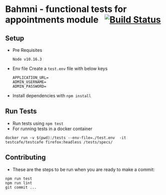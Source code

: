 # Bahmni - functional tests for appointments module &nbsp; [![Build Status](https://travis-ci.org/Bahmni/bahmni-appointments-functional-tests.svg?branch=master)](https://travis-ci.org/Bahmni/bahmni-appointments-functional-tests)

## Setup

- Pre Requisites

  `Node v10.16.3`

- Env file
  Create a `test.env` file with below keys
  ```
  APPLICATION_URL=
  ADMIN_USERNAME=
  ADMIN_PASSWORD=
  ```
- Install dependencies with `npm install`

## Run Tests

- Run tests using `npm test`
- For running tests in a docker container

```
docker run -v $(pwd):/tests --env-file=./test.env  -it testcafe/testcafe firefox:headless /tests/specs/
```

## Contributing

- These are the steps to be run when you are ready to make a commit:

```
npm run test
npm run lint
git commit ...
```
